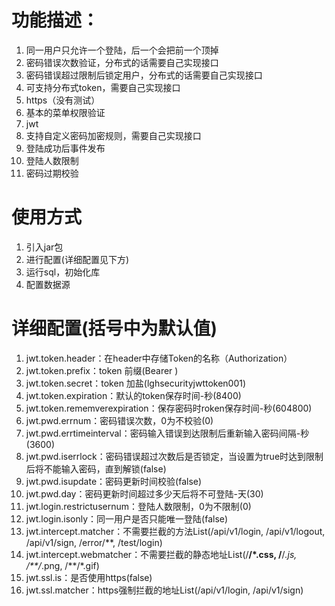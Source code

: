 # 功能描述：
1. 同一用户只允许一个登陆，后一个会把前一个顶掉
2. 密码错误次数验证，分布式的话需要自己实现接口
3. 密码错误超过限制后锁定用户，分布式的话需要自己实现接口
4. 可支持分布式token，需要自己实现接口
5. https（没有测试）
6. 基本的菜单权限验证
7. jwt
8. 支持自定义密码加密规则，需要自己实现接口
9. 登陆成功后事件发布
10. 登陆人数限制
11. 密码过期校验
# 使用方式
1. 引入jar包
2. 进行配置(详细配置见下方)
3. 运行sql，初始化库
4. 配置数据源
# 详细配置(括号中为默认值)
1. jwt.token.header：在header中存储Token的名称（Authorization）
2. jwt.token.prefix：token 前缀(Bearer )
3. jwt.token.secret：token 加盐(lghsecurityjwttoken001)
4. jwt.token.expiration：默认的token保存时间-秒(8400)
5. jwt.token.rememverexpiration：保存密码时roken保存时间-秒(604800)
6. jwt.pwd.errnum：密码错误次数，0为不校验(0)
7. jwt.pwd.errtimeinterval：密码输入错误到达限制后重新输入密码间隔-秒(3600)
8. jwt.pwd.iserrlock：密码错误超过次数后是否锁定，当设置为true时达到限制后将不能输入密码，直到解锁(false)
9. jwt.pwd.isupdate：密码更新时间校验(false)
10. jwt.pwd.day：密码更新时间超过多少天后将不可登陆-天(30)
11. jwt.login.restrictusernum：登陆人数限制，0为不限制(0)
12. jwt.login.isonly：同一用户是否只能唯一登陆(false)
13. jwt.intercept.matcher：不需要拦截的方法List(/api/v1/login, /api/v1/logout, /api/v1/sign, /error/**, /test/login)
14. jwt.intercept.webmatcher：不需要拦截的静态地址List(/**/*.css, /**/*.js, /**/*.png, /**/*.gif)
15. jwt.ssl.is：是否使用https(false)
16. jwt.ssl.matcher：https强制拦截的地址List(/api/v1/login, /api/v1/sign)
 